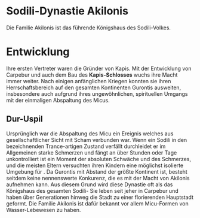 # Sodili-Dynastie Akilonis

Die Familie Akilonis ist das führende Königshaus des Sodili-Volkes. 

# Entwicklung

Ihre ersten Vertreter waren die Gründer von Kapis. Mit der Entwicklung von Carpebur und auch dem Bau des **Kapis-Schlosses** wuchs ihre Macht immer weiter. Nach einigen anfänglichen Kriegen konnten sie ihren Herrschaftsbereich auf den gesamten Kontinenten Gurontis ausweiten, insbesondere auch aufgrund ihres ungewöhnlichen, spirituellen Umgangs mit der einmaligen Abspaltung des Micus.

## Dur-Uspil

Ursprünglich war die Abspaltung des Micu ein Ereignis welches aus gesellschaftlicher Sicht mit Scham verbunden war. Wenn ein Sodili in den bezeichnenden Trance-artigen Zustand verfällt durchleidet er im Allgemeinen starke Schmerzen und fängt an über Stunden oder Tage unkontrolliert  ist ein Moment der absoluten Schwäche und des Schmerzes, und die meisten Eltern versuchten ihren Kindern eine möglichst isolierte Umgebung für . Da Gurontis mit Abstand der größte Kontinent ist, besteht seitdem keine nennenswerte Konkurenz, die es mit der Macht von Akilonis aufnehmen kann. Aus diesem Grund wird diese Dynastie oft als das Königshaus des gesamten Sodili-
Sie leben seit jeher in Carpebur und haben über Generationen hinweg die Stadt zu einer florierenden Hauptstadt geformt. Die Familie Akilonis ist dafür bekannt vor allem Micu-Formen von Wasser-Lebewesen zu haben.